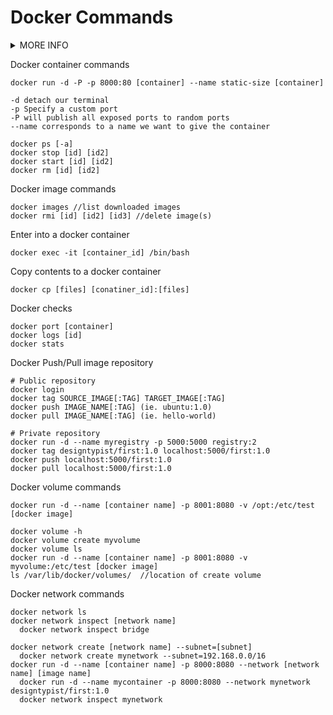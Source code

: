 # Docker Commands

<details><summary>MORE INFO</summary>
<p>

---
- Images - The blueprints of our app which form the basis of containers
- Containers - Contains and runs the Docker images
- Docker Daemon - Background services running on the host that manages building, running, and distributing Docker containers
- Docker Client - A way to interact with the Docker Daemon
- Docker Hub - A registry of Docker images
---
- Base Images - no parent images, Child Images - built on top of base images
- Official Images - official images maintained and supported by Docker
- User Images - Created and shared by users
---

</p>
</details>


Docker container commands
```
docker run -d -P -p 8000:80 [container] --name static-size [container]

-d detach our terminal
-p Specify a custom port
-P will publish all exposed ports to random ports
--name corresponds to a name we want to give the container

docker ps [-a]
docker stop [id] [id2]
docker start [id] [id2]
docker rm [id] [id2]
```

Docker image commands
```
docker images //list downloaded images
docker rmi [id] [id2] [id3] //delete image(s)
```

Enter into a docker container
```
docker exec -it [container_id] /bin/bash
```

Copy contents to a docker container
```
docker cp [files] [conatiner_id]:[files]
```

Docker checks
```
docker port [container]
docker logs [id]
docker stats
```

Docker Push/Pull image repository
```
# Public repository
docker login
docker tag SOURCE_IMAGE[:TAG] TARGET_IMAGE[:TAG]
docker push IMAGE_NAME[:TAG] (ie. ubuntu:1.0)
docker pull IMAGE_NAME[:TAG] (ie. hello-world)

# Private repository
docker run -d --name myregistry -p 5000:5000 registry:2
docker tag designtypist/first:1.0 localhost:5000/first:1.0
docker push localhost:5000/first:1.0
docker pull localhost:5000/first:1.0
```

Docker volume commands
```
docker run -d --name [container name] -p 8001:8080 -v /opt:/etc/test [docker image]

docker volume -h
docker volume create myvolume
docker volume ls
docker run -d --name [container name] -p 8001:8080 -v myvolume:/etc/test [docker image]
ls /var/lib/docker/volumes/  //location of create volume 
```

Docker network commands
```
docker network ls
docker network inspect [network name]
  docker network inspect bridge

docker network create [network name] --subnet=[subnet]
  docker network create mynetwork --subnet=192.168.0.0/16
docker run -d --name [container name] -p 8000:8080 --network [network name] [image name]
  docker run -d --name mycontainer -p 8000:8080 --network mynetwork designtypist/first:1.0
  docker network inspect mynetwork
```
